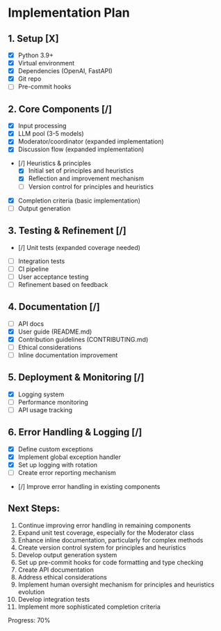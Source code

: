 # Implementation Plan

## 1. Setup [X]
- [X] Python 3.9+
- [X] Virtual environment
- [X] Dependencies (OpenAI, FastAPI)
- [X] Git repo
- [ ] Pre-commit hooks

## 2. Core Components [/]
- [X] Input processing
- [X] LLM pool (3-5 models)
- [X] Moderator/coordinator (expanded implementation)
- [X] Discussion flow (expanded implementation)
- [/] Heuristics & principles
  - [X] Initial set of principles and heuristics
  - [X] Reflection and improvement mechanism
  - [ ] Version control for principles and heuristics
- [X] Completion criteria (basic implementation)
- [ ] Output generation

## 3. Testing & Refinement [/]
- [/] Unit tests (expanded coverage needed)
- [ ] Integration tests
- [ ] CI pipeline
- [ ] User acceptance testing
- [ ] Refinement based on feedback

## 4. Documentation [/]
- [ ] API docs
- [X] User guide (README.md)
- [X] Contribution guidelines (CONTRIBUTING.md)
- [ ] Ethical considerations
- [ ] Inline documentation improvement

## 5. Deployment & Monitoring [/]
- [X] Logging system
- [ ] Performance monitoring
- [ ] API usage tracking

## 6. Error Handling & Logging [/]
- [X] Define custom exceptions
- [X] Implement global exception handler
- [X] Set up logging with rotation
- [ ] Create error reporting mechanism
- [/] Improve error handling in existing components

## Next Steps:
1. Continue improving error handling in remaining components
2. Expand unit test coverage, especially for the Moderator class
3. Enhance inline documentation, particularly for complex methods
4. Create version control system for principles and heuristics
5. Develop output generation system
6. Set up pre-commit hooks for code formatting and type checking
7. Create API documentation
8. Address ethical considerations
9. Implement human oversight mechanism for principles and heuristics evolution
10. Develop integration tests
11. Implement more sophisticated completion criteria

Progress: 70%
